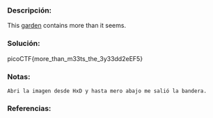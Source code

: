 ### Descripción: 
This [garden](https://jupiter.challenges.picoctf.org/static/4153422e18d40363e7ffc7e15a108683/garden.jpg) contains more than it seems.
### Solución:
picoCTF{more_than_m33ts_the_3y33dd2eEF5}

### Notas:
```shell
Abri la imagen desde HxD y hasta mero abajo me salió la bandera.
```
### Referencias: